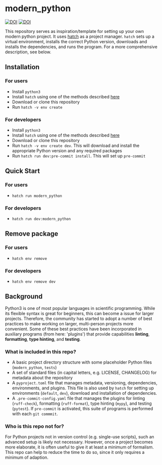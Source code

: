 modern_python
=========

[![DOI](https://zenodo.org/badge/DOI/10.5281/zenodo.12684030.svg)](https://doi.org/10.5281/zenodo.12684030)
[![DOI](https://zenodo.org/badge/DOI/10.5281/zenodo.12684157.svg)](https://doi.org/10.5281/zenodo.12684157)

This repository serves as inspiration/template for setting up your own modern python project.
It uses [hatch](https://hatch.pypa.io/latest/) as a project manager.
`hatch` sets up a virtual environment, installs the correct Python version, downloads and installs the dependencies, and runs the program.
For a more comprehensive description, see below.

## Installation

### For users

- Install `python3`
- Install `hatch` using one of the methods described [here](https://hatch.pypa.io/1.12/install/)
- Download or clone this repository
- Run `hatch -v env create`

### For developers

- Install `python3`
- Install `hatch` using one of the methods described [here](https://hatch.pypa.io/1.12/install/)
- Download or clone this repository
- Run `hatch -v env create dev`. This will download and install the appropriate Python version and any required packages
- Run `hatch run dev:pre-commit install`. This will set up `pre-commit`

## Quick Start

### For users

- `hatch run modern_python`

### For developers

- `hatch run dev:modern_python`

## Remove package

### For users

- `hatch env remove`

### For developers

- `hatch env remove dev`

## Background

Python3 is one of most popular languages in scientific programming.
While its flexible syntax is great for beginners, this can become a issue for larger projects.
Therefore, the community has started to adopt a number of best practices to make working on larger, multi-person projects more convenient.
Some of these best practices have been incorporated in auxiliary programs (from here: 'plugins') that provide capabilities **linting**, **formatting**, **type hinting**, and **testing**.

### What is included in this repo?

- A basic project directory structure with some placeholder Python files (`modern_python`, `tests`)
- A set of standard files (in capital letters, e.g. LICENSE, CHANGELOG) for metadata about the repository
- A `pyproject.toml` file that manages metadata, versioning, dependencies, environments, and plugins. This file is also used by `hatch` for setting up environments (`default`, `dev`), download and installation of dependencies.
- A `.pre-commit-config.yaml` file that manages the plugins for linting (`ruff-check`), formatting (`ruff-format`), type hinting (`mypy`), and testing (`pytest`). If `pre-commit` is activated, this suite of programs is performed with each `git commmit`.

### Who is this repo not for?

For Python projects not in version control (e.g. single-use scripts), such an advanced setup is likely not necessary. 
However, once a project becomes more elaborate, it is often useful to give it at least a minimum of formalism.
This repo can help to reduce the time to do so, since it only requires a minimum of adaption.

